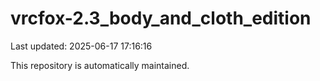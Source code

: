 # vrcfox-2.3_body_and_cloth_edition

Last updated: 2025-06-17 17:16:16

This repository is automatically maintained.
